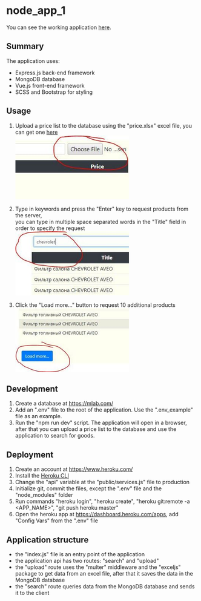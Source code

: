 # node_app_1
You can see the working application [here](https://rugged-olympic-29797.herokuapp.com/).

## Summary
The application uses:
- Express.js back-end framework
- MongoDB database
- Vue.js front-end framework
- SCSS and Bootstrap for styling

## Usage
1. Upload a price list to the database using the "price.xlsx" excel file, you can get one [here](https://github.com/RomanKamlykov/node_app_1/raw/master/price.xlsx)  
![](upload.jpg)

2. Type in keywords and press the "Enter" key to request products from the server,  
you can type in multiple space separated words in the "Title" field in order to specify the request  
![](search.jpg)

3. Click the "Load more..." button to request 10 additional products  
![](loadmore.jpg)

## Development
1. Create a database at https://mlab.com/
2. Add an ".env" file to the root of the application. Use the ".env_example" file as an example.
3. Run the "npm run dev" script. The application will open in a browser, after that you can upload a price list to the database and use the application to search for goods.

## Deployment
1. Create an account at https://www.heroku.com/
2. Install the [Heroku CLI](https://devcenter.heroku.com/articles/heroku-cli)
3. Change the "api" variable at the "public/services.js" file to production
4. Initialize git, commit the files, except the ".env" file and the "node_modules" folder
5. Run commands "heroku login", "heroku create", "heroku git:remote -a <APP_NAME>", "git push heroku master"
6. Open the heroku app at https://dashboard.heroku.com/apps, add "Config Vars" from the ".env" file

## Application structure
- the "index.js" file is an entry point of the application
- the application api has two routes: "search" and "upload"
- the "upload" route uses the "multer" middleware and the "exceljs" package to get data from an excel file, after that it saves the data in the MongoDB database
- the "search" route queries data from the MongoDB database and sends it to the client